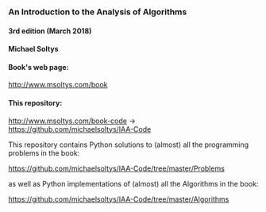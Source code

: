 ### An Introduction to the Analysis of Algorithms 
#### 3rd edition (March 2018)
#### Michael Soltys

#### Book's web page:
http://www.msoltys.com/book

#### This repository:
http://www.msoltys.com/book-code &rarr; https://github.com/michaelsoltys/IAA-Code

This repository contains Python solutions to (almost) all the
programming problems in the book:

https://github.com/michaelsoltys/IAA-Code/tree/master/Problems

as well as Python implementations of (almost) all the Algorithms in
the book:

https://github.com/michaelsoltys/IAA-Code/tree/master/Algorithms

